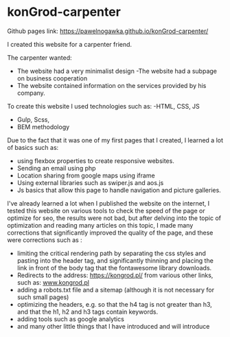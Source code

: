 # konGrod-carpenter

Github pages link: https://pawelnogawka.github.io/konGrod-carpenter/

I created this website for a carpenter friend.

The carpenter wanted:
- The website had a very minimalist design
-The website had a subpage on business cooperation
- The website contained information on the services provided by his company.

To create this website I used technologies such as:
-HTML, CSS, JS
- Gulp, Scss,
- BEM methodology

Due to the fact that it was one of my first pages that I created, I learned a lot of basics such as:
- using flexbox properties to create responsive websites.
- Sending an email using php
- Location sharing from google maps using iframe
- Using external libraries such as swiper.js and aos.js
- Js basics that allow this page to handle navigation and picture galleries.

I've already learned a lot when I published the website on the internet,
I tested this website on various tools to check the speed of the page or optimize for seo, the results were not bad, but after delving into the topic of optimization and reading many articles on this topic, I made many corrections that significantly improved the quality of the page, and these were corrections such as :

- limiting the critical rendering path by separating the css styles and pasting into the header tag, and significantly thinning and placing the link in front of the body tag that the fontawesome library downloads.
- Redirects to the address: https://kongrod.pl/ from various other links, such as: www.kongrod.pl
- adding a robots.txt file and a sitemap (although it is not necessary for such small pages)
- optimizing the headers, e.g. so that the h4 tag is not greater than h3, and that the h1, h2 and h3 tags contain keywords.
- adding tools such as google analytics
- and many other little things that I have introduced and will introduce
